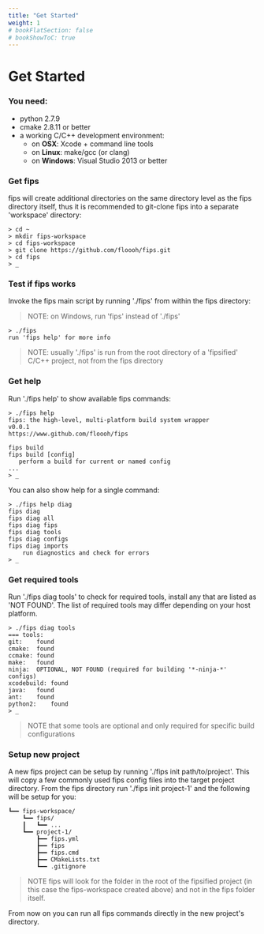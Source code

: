 ```yaml
---
title: "Get Started"
weight: 1
# bookFlatSection: false
# bookShowToC: true
---
```


# Get Started

### You need:

* python 2.7.9
* cmake 2.8.11 or better
* a working C/C++ development environment:
    * on **OSX**: Xcode + command line tools
    * on **Linux**: make/gcc (or clang)
    * on **Windows**: Visual Studio 2013 or better

### Get fips

fips will create additional directories on the same directory level as
the fips directory itself, thus it is recommended to git-clone fips into a separate
'workspace' directory:

```
> cd ~
> mkdir fips-workspace
> cd fips-workspace
> git clone https://github.com/floooh/fips.git
> cd fips
> _
```


### Test if fips works

Invoke the fips main script by running './fips' from within the fips directory:

> NOTE: on Windows, run 'fips' instead of './fips'

```
> ./fips
run 'fips help' for more info
```

> NOTE: usually './fips' is run from the root directory of a 'fipsified' C/C++
project, not from the fips directory

### Get help

Run './fips help' to show available fips commands:

```
> ./fips help
fips: the high-level, multi-platform build system wrapper
v0.0.1
https://www.github.com/floooh/fips

fips build
fips build [config]
   perform a build for current or named config
...
> _
```

You can also show help for a single command:

```
> ./fips help diag
fips diag
fips diag all
fips diag fips
fips diag tools
fips diag configs
fips diag imports
    run diagnostics and check for errors
> _
```

### Get required tools

Run './fips diag tools' to check for required tools, install any that are
listed as 'NOT FOUND'. The list of required tools may differ depending on 
your host platform.

```
> ./fips diag tools
=== tools:
git:	found
cmake:	found
ccmake:	found
make:	found
ninja:	OPTIONAL, NOT FOUND (required for building '*-ninja-*' configs)
xcodebuild:	found
java:	found
ant:	found
python2:	found
> _
```

> NOTE that some tools are optional and only required for specific 
build configurations

### Setup new project

A new fips project can be setup by running './fips init path/to/project'. This will copy a few commonly used fips config files into the target project directory. From the fips directory run './fips init project-1' and the following will be setup for you:

```
┗━━ fips-workspace/
    ┗━━ fips/
    ┃   ┗━━ ...
    ┗━━ project-1/
        ┣━━ fips.yml 
        ┣━━ fips 
        ┣━━ fips.cmd 
        ┣━━ CMakeLists.txt 
        ┗━━ .gitignore
```

> NOTE fips will look for the folder in the root of the fipsified project (in this case the fips-workspace created above) and not in the fips folder itself. 

From now on you can run all fips commands directly in the new project's directory.

